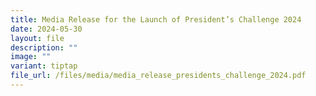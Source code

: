 ```yaml
---
title: Media Release for the Launch of President’s Challenge 2024
date: 2024-05-30
layout: file
description: ""
image: ""
variant: tiptap
file_url: /files/media/media_release_presidents_challenge_2024.pdf
---
```

